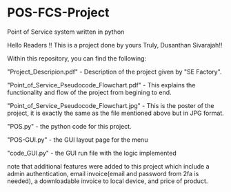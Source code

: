 # POS-FCS-Project
Point of Service system written in python   

Hello Readers !!
This is a project done by yours Truly, Dusanthan Sivarajah!!

Within this repository, you can find the following:

"Project_Descripion.pdf" - Description of the project given by "SE Factory".   

"Point_of_Service_Pseudocode_Flowchart.pdf" - This explains the functionality and flow of the project from begining to end.

"Point_of_Service_Pseudocode_Flowchart.jpg" - This is the poster of the project, it is exactly the same as the file mentioned above but in JPG format. 

"POS.py" - the python code for this project.

"POS-GUI.py" -  the GUI layout page for the menu

"code_GUI.py" - the GUI run file with the logic implemented 

note that additional features were added to this project which include a admin authentication, email invoice(email and password from 2fa is needed), a downloadable invoice to local device, and price of product.   